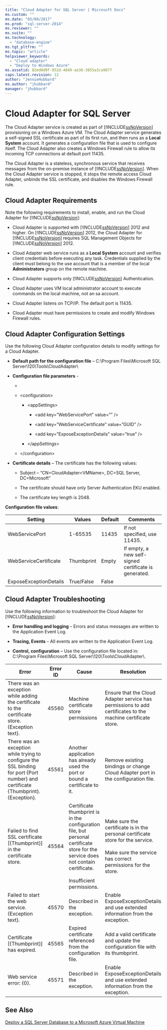 ```yaml
---
title: "Cloud Adapter for SQL Server | Microsoft Docs"
ms.custom: ""
ms.date: "03/09/2017"
ms.prod: "sql-server-2014"
ms.reviewer: ""
ms.suite: ""
ms.technology: 
  - "database-engine"
ms.tgt_pltfrm: ""
ms.topic: "article"
helpviewer_keywords: 
  - "Cloud adapter"
  - "Deploy to Windows Azure"
ms.assetid: 82ed0d0f-952d-4d49-aa36-3855a3ca9877
caps.latest.revision: 12
author: "JennieHubbard"
ms.author: "jhubbard"
manager: "jhubbard"
---
```

# Cloud Adapter for SQL Server
  The Cloud Adapter service is created as part of [!INCLUDE[ssNoVersion](../../includes/ssnoversion-md.md)] provisioning on a Windows Azure VM. The Cloud Adapter service generates a self-signed SSL certificate as part of its first run, and then runs as a **Local System** account. It generates a configuration file that is used to configure itself. The Cloud Adapter also creates a Windows Firewall rule to allow its incoming TCP connections at default port 11435.  
  
 The Cloud Adapter is a stateless, synchronous service that receives messages from the on-premise instance of [!INCLUDE[ssNoVersion](../../includes/ssnoversion-md.md)]. When the Cloud Adapter service is stopped, it stops the remote access Cloud Adapter, unbinds the SSL certificate, and disables the Windows Firewall rule.  
  
## Cloud Adapter Requirements  
 Note the following requirements to install, enable, and run the Cloud Adapter for [!INCLUDE[ssNoVersion](../../includes/ssnoversion-md.md)]:  
  
-   Cloud Adapter is supported with [!INCLUDE[ssNoVersion](../../includes/ssnoversion-md.md)] 2012 and higher. On [!INCLUDE[ssNoVersion](../../includes/ssnoversion-md.md)] 2012, the Cloud Adapter for [!INCLUDE[ssNoVersion](../../includes/ssnoversion-md.md)] requires SQL Management Objects for [!INCLUDE[ssNoVersion](../../includes/ssnoversion-md.md)] 2012.  
  
-   Cloud Adapter web service runs as a **Local System** account and verifies client credentials before executing any task. Credentials supplied by the client must belong to the use account that is a member of the local **Administrators** group on the remote machine.  
  
-   Cloud Adapter supports only [!INCLUDE[ssNoVersion](../../includes/ssnoversion-md.md)] Authentication.  
  
-   Cloud Adapter uses VM local administrator account to execute commands on the local machine, not an sa account.  
  
-   Cloud Adapter listens on TCP/IP. The default port is 11435.  
  
-   Cloud Adapter must have permissions to create and modify Windows Firewall rules.  
  
## Cloud Adapter Configuration Settings  
 Use the following Cloud Adapter configuration details to modify settings for a Cloud Adapter.  
  
-   **Default path for the configuration file** – C:\Program Files\Microsoft SQL Server\120\Tools\CloudAdapter\  
  
-   **Configuration file parameters** -  
  
    -  
  
    -   \<configuration>  
  
        -   \<appSettings>  
  
            -   \<add key=”WebServicePort” value=”” />  
  
            -   \<add key=”WebServiceCertificate” value=”GUID” />  
  
            -   \<add key=”ExposeExceptionDetails” value=”true” />  
  
        -   \</appSettings>  
  
    -   \</configuration>  
  
-   **Certificate details** – The certificate has the following values:  
  
    -   Subject – “CN=CloudAdapter\<VMName>, DC=SQL Server, DC=Microsoft”  
  
    -   The certificate should have only Server Authentication EKU enabled.  
  
    -   The certificate key length is 2048.  
  
 **Configuration file values**:  
  
|Setting|Values|Default|Comments|  
|-------------|------------|-------------|--------------|  
|WebServicePort|1-65535|11435|If not specified, use 11435.|  
|WebServiceCertificate|Thumbprint|Empty|If empty, a new self-signed certificate is generated.|  
|ExposeExceptionDetails|True/False|False||  
  
## Cloud Adapter Troubleshooting  
 Use the following information to troubleshoot the Cloud Adapter for [!INCLUDE[ssNoVersion](../../includes/ssnoversion-md.md)]:  
  
-   **Error handling and logging** – Errors and status messages are written to the Application Event Log.  
  
-   **Tracing, Events** – All events are written to the Application Event Log.  
  
-   **Control, configuration** – Use the configuration file located in:  C:\Program Files\Microsoft SQL Server\120\Tools\CloudAdapter\\.  
  
|Error|Error ID|Cause|Resolution|  
|-----------|--------------|-----------|----------------|  
|There was an exception while adding the certificate to the certificate store. {Exception text}.|45560|Machine certificate store permissions|Ensure that the Cloud Adapter service has permissions to add certificates to the machine certificate store.|  
|There was an exception while trying to configure the SSL binding for port {Port number} and certificate {Thumbprint}. {Exception}.|45561|Another application has already used the port or bound a certificate to it.|Remove existing bindings or change Cloud Adapter port in the configuration file.|  
|Failed to find SSL certificate [{Thumbprint}] in the certificate store.|45564|Certificate thumbprint is in the configuration file, but personal certificate store for the service does not contain certificate.<br /><br /> Insufficient permissions.|Make sure the certificate is in the personal certificate store for the service.<br /><br /> Make sure the service has correct permissions for the store.|  
|Failed to start the web service. {Exception text}.|45570|Described in the exception.|Enable ExposeExceptionDetails and use extended information from the exception.|  
|Certificate [{Thumbprint}] has expired.|45565|Expired certificate referenced from the configuration file.|Add a valid certificate and update the configuration file with its thumbprint.|  
|Web service error: {0}.|45571|Described in the exception.|Enable ExposeExceptionDetails and use extended information from the exception.|  
  
## See Also  
 [Deploy a SQL Server Database to a Microsoft Azure Virtual Machine](../../2014/database-engine/deploy-a-sql-server-database-to-a-microsoft-azure-virtual-machine.md)  
  
  